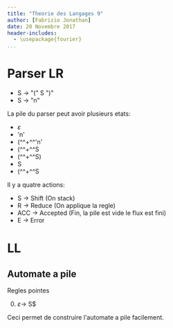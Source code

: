 ```yaml
---
title: "Theorie des Langages 9"
author: [Fabrizio Jonathan]
date: 20 Novembre 2017
header-includes:
  - \usepackage{fourier}
...
```


# Parser LR

* S $\rightarrow$ "(" S ")"
* S $\rightarrow$ "n"

La pile du parser peut avoir plusieurs etats:

* $\varepsilon$
* 'n'
* (^^+^^'n'
* (^^+^^S
* (^^+^^S)
* S
* (^^+^^S

Il y a quatre actions:

* S $\rightarrow$ Shift (On stack)
* R $\rightarrow$ Reduce (On applique la regle)
* ACC $\rightarrow$ Accepted (Fin, la pile est vide le flux est fini)
* E $\rightarrow$ Error

# LL
## Automate a pile

Regles pointes

0. $\varepsilon \rightarrow$ S$

Ceci permet de construire l'automate a pile facilement.
